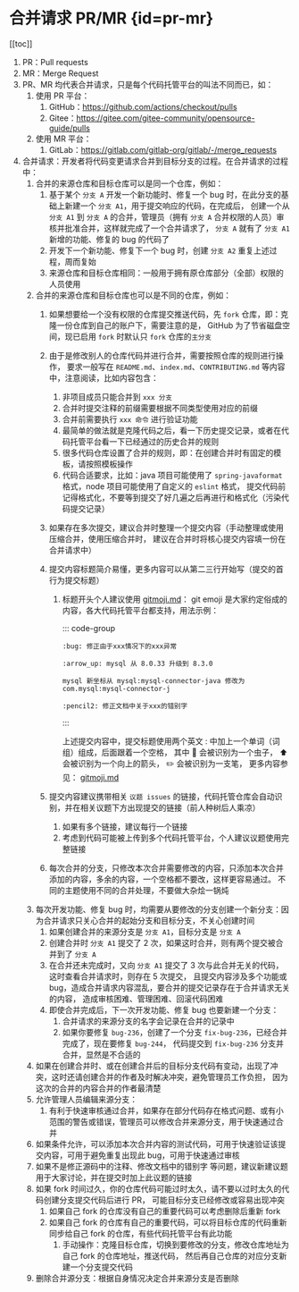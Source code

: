 # 合并请求 PR/MR {id=pr-mr}

[[toc]]

1. PR：Pull requests
2. MR：Merge Request
3. PR、MR 均代表合并请求，只是每个代码托管平台的叫法不同而已，如：
    1. 使用 PR 平台：
        1. GitHub：https://github.com/actions/checkout/pulls
        2. Gitee：https://gitee.com/gitee-community/opensource-guide/pulls
    2. 使用 MR 平台：
        1. GitLab：https://gitlab.com/gitlab-org/gitlab/-/merge_requests
4. 合并请求：开发者将代码变更请求合并到目标分支的过程。在合并请求的过程中：
    1. 合并的来源仓库和目标仓库可以是同一个仓库，例如：
        1. 基于某个 `分支 A` 开发一个新功能时、修复一个 bug 时，在此分支的基础上新建一个 `分支 A1`，用于提交响应的代码，在完成后，
           创建一个从 `分支 A1` 到 `分支 A` 的合并，管理员（拥有 `分支 A` 合并权限的人员）审核并批准合并，这样就完成了一个合并请求了，
           `分支 A` 就有了 `分支 A1` 新增的功能、修复的 bug 的代码了
        2. 开发下一个新功能、修复下一个 bug 时，创建 `分支 A2` 重复上述过程，周而复始
        3. 来源仓库和目标仓库相同：一般用于拥有原仓库部分（全部）权限的人员使用
    2. 合并的来源仓库和目标仓库也可以是不同的仓库，例如：
        1. 如果想要给一个没有权限的仓库提交推送代码，先 `fork` 仓库，即：克隆一份仓库到自己的账户下，需要注意的是，
           GitHub 为了节省磁盘空间，现已启用 `fork` 时默认只 `fork` 仓库的`主分支`
        2. 由于是修改别人的仓库代码并进行合并，需要按照仓库的规则进行操作，
           要求一般写在 `README.md`、`index.md`、`CONTRIBUTING.md` 等内容中，注意阅读，比如内容包含：
            1. 非项目成员只能合并到 `xxx 分支`
            2. 合并时提交注释的前缀需要根据不同类型使用对应的前缀
            3. 合并前需要执行 `xxx 命令` 进行验证功能
            4. 最简单的做法就是克隆代码之后，看一下历史提交记录，或者在代码托管平台看一下已经通过的历史合并的规则
            5. 很多代码仓库设置了合并的规则，即：在创建合并时有固定的模板，请按照模板操作
            6. 代码合适要求，比如：java 项目可能使用了 `spring-javaformat` 格式，node 项目可能使用了自定义的 `eslint` 格式，
               提交代码前记得格式化，不要等到提交了好几遍之后再进行和格式化（污染代码提交记录）
        3. 如果存在多次提交，建议合并时整理一个提交内容（手动整理或使用压缩合并，使用压缩合并时，
           建议在合并时将核心提交内容填一份在合并请求中）
        4. 提交内容标题简介易懂，更多内容可以从第二三行开始写（提交的首行为提交标题）
            1. 标题开头个人建议使用
               [gitmoji.md](https://gitee.com/xuxiaowei-com-cn/xuxiaowei-com-cn/raw/main/gitmoji.md)：
               git emoji 是大家约定俗成的内容，各大代码托管平台都支持，用法示例：

               ::: code-group

                ``` [修复一个 bug]
                :bug: 修正由于xxx情况下的xxx异常
                ```

                ``` [升级一个 依赖]
                :arrow_up: mysql 从 8.0.33 升级到 8.3.0
                
                mysql 新坐标从 mysql:mysql-connector-java 修改为 com.mysql:mysql-connector-j
                ```

                ``` [修改错别字]
                :pencil2: 修正文档中关于xxx的错别字
                ```
               :::

               上述提交内容中，提交标题使用两个英文 : 中加上一个单词（词组）组成，后面跟着一个空格，
               其中 :bug: 会被识别为一个虫子，
               :arrow_up: 会被识别为一个向上的箭头，
               :pencil2: 会被识别为一支笔，
               更多内容参见：
               [gitmoji.md](https://gitee.com/xuxiaowei-com-cn/xuxiaowei-com-cn/raw/main/gitmoji.md)

        5. 提交内容建议携带相关 `议题 issues` 的链接，代码托管仓库会自动识别，并在相关议题下方出现提交的链接（前人种树后人乘凉）
            1. 如果有多个链接，建议每行一个链接
            2. 考虑到代码可能被上传到多个代码托管平台，个人建议议题使用完整链接
        6. 每次合并的分支，只修改本次合并需要修改的内容，只添加本次合并添加的内容，多余的内容，一个空格都不要改，这样更容易通过。
           不同的主题使用不同的合并处理，不要做大杂烩一锅炖
    3. 每次开发功能、修复 bug 时，均需要从要修改的分支创建一个新分支：因为合并请求只关心合并的起始分支和目标分支，不关心创建时间
        1. 如果创建合并的来源分支是 `分支 A1`，目标分支是 `分支 A`
        2. 创建合并时 `分支 A1` 提交了 2 次，如果这时合并，则有两个提交被合并到了 `分支 A`
        3. 在合并还未完成时，又向 `分支 A1` 提交了 3 次与此合并无关的代码，这时查看合并请求时，则存在 5 次提交，
           且提交内容涉及多个功能或bug，造成合并请求内容混乱，要合并的提交记录存在于合并请求无关的内容，
           造成审核困难、管理困难、回滚代码困难
        4. 即使合并完成后，下一次开发功能、修复 bug 也要新建一个分支：
            1. 合并请求的来源分支的名字会记录在合并的记录中
            2. 如果你要修复 `bug-236`，创建了一个分支 `fix-bug-236`，已经合并完成了，现在要修复 `bug-244`，
               代码提交到 `fix-bug-236` 分支并合并，显然是不合适的
    4. 如果在创建合并时、或在创建合并后的目标分支代码有变动，出现了冲突，这时还请创建合并的作者及时解决冲突，避免管理员工作负担，
       因为这次的合并的内容合并的作者最清楚
    5. 允许管理人员编辑来源分支：
        1. 有利于快速审核通过合并，如果存在部分代码存在格式问题、或有小范围的警告或错误，管理员可以修改合并来源分支，用于快速通过合并
    6. 如果条件允许，可以添加本次合并内容的测试代码，可用于快速验证该提交内容，可用于避免重复出现此 bug，可用于快速通过审核
    7. 如果不是修正源码中的注释、修改文档中的错别字 等问题，建议新建议题用于大家讨论，并在提交时加上此议题的链接
    8. 如果 fork 时间过久，你的仓库代码可能过时太久，请不要以过时太久的代码创建分支提交代码后进行 PR，
       可能目标分支已经修改或容易出现冲突
        1. 如果自己 fork 的仓库没有自己的重要代码可以考虑删除后重新 fork
        2. 如果自己 fork 的仓库有自己的重要代码，可以将目标仓库的代码重新同步给自己 fork 的仓库，有些代码托管平台有此功能
            1. 手动操作：克隆目标仓库，切换到要修改的分支，修改仓库地址为自己 fork 的仓库地址，推送代码，
               然后再自己仓库的对应分支新建一个分支提交代码
    9. 删除合并源分支：根据自身情况决定合并来源分支是否删除

